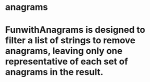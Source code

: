 # anagrams
# FunwithAnagrams is designed to filter a list of strings to remove anagrams, leaving only one representative of each set of anagrams in the result.
